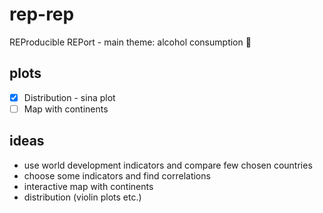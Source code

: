# rep-rep
REProducible REPort - main theme: alcohol consumption 🍷

## plots
- [x] Distribution - sina plot
- [ ] Map with continents

## ideas
* use world development indicators and compare few chosen countries
* choose some indicators and find correlations
* interactive map with continents
* distribution (violin plots etc.)
